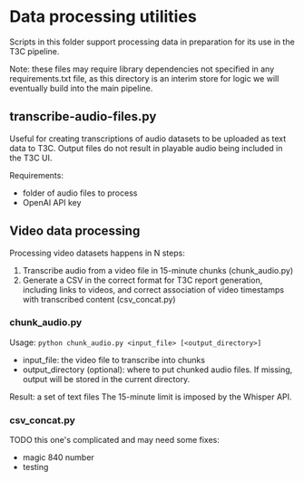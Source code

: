 # Data processing utilities

Scripts in this folder support processing data in preparation for its use
in the T3C pipeline.

Note: these files may require library dependencies not specified in any
requirements.txt file, as this directory is an interim store for logic we will
eventually build into the main pipeline.

## transcribe-audio-files.py
Useful for creating transcriptions of audio datasets to be uploaded as text
data to T3C. Output files do not result in playable audio being included
in the T3C UI.

Requirements:
- folder of audio files to process
- OpenAI API key


## Video data processing

Processing video datasets happens in N steps:
1. Transcribe audio from a video file in 15-minute chunks (chunk_audio.py)
2. Generate a CSV in the correct format for T3C report generation, including
links to videos, and correct association of video timestamps with transcribed
content (csv_concat.py)

### chunk_audio.py
Usage:
`python chunk_audio.py <input_file> [<output_directory>]`
- input_file: the video file to transcribe into chunks
- output_directory (optional): where to put chunked audio files. If missing,
output will be stored in the current directory.

Result: a set of text files
The 15-minute limit is imposed by the Whisper API.

### csv_concat.py
TODO this one's complicated and may need some fixes:
- magic 840 number
- testing